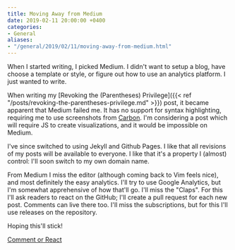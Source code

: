 ```yaml
---
title: Moving Away from Medium
date: 2019-02-11 20:00:00 +0400
categories:
- General
aliases:
- "/general/2019/02/11/moving-away-from-medium.html"
---
```


When I started writing, I picked Medium. I didn't want to setup a blog, have choose a template or style, or figure out how to use an analytics platform. I just wanted to write.

When writing my [Revoking the (Parentheses) Privilege]({{< ref "/posts/revoking-the-parentheses-privilege.md" >}}) post, it became apparent that Medium failed me. It has no support for syntax highlighting, requiring me to use screenshots from [Carbon](https://carbon.now.sh). I'm considering a post which will require JS to create visualizations, and it would be impossible on Medium.

I've since switched to using Jekyll and Github Pages. I like that all revisions of my posts will be available to everyone. I like that it's a property I (almost) control: I'll soon switch to my own domain name.

From Medium I miss the editor (although coming back to Vim feels nice), and most definitely the easy analytics. I'll try to use Google Analytics, but I'm somewhat apprehensive of how that'll go. I'll miss the "Claps". For this I'll ask readers to react on the GitHub; I'll create a pull request for each new post. Comments can live there too. I'll miss the subscriptions, but for this I'll use releases on the repository.

Hoping this'll stick!

[Comment or React](https://github.com/gmalette/gmalette.github.io/pull/3)

